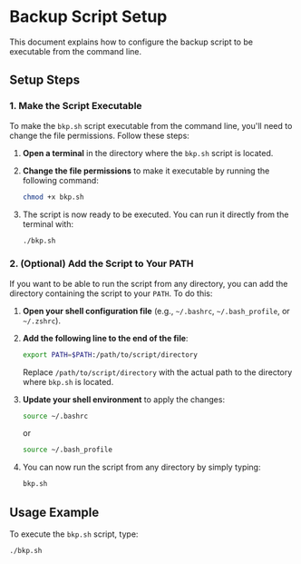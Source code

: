 # Backup Script Setup

This document explains how to configure the backup script to be executable from the command line.

## Setup Steps

### 1. Make the Script Executable

To make the `bkp.sh` script executable from the command line, you'll need to change the file permissions. Follow these steps:

1. **Open a terminal** in the directory where the `bkp.sh` script is located.

2. **Change the file permissions** to make it executable by running the following command:

    ```bash
    chmod +x bkp.sh
    ```

3. The script is now ready to be executed. You can run it directly from the terminal with:

    ```bash
    ./bkp.sh
    ```

### 2. (Optional) Add the Script to Your PATH

If you want to be able to run the script from any directory, you can add the directory containing the script to your `PATH`. To do this:

1. **Open your shell configuration file** (e.g., `~/.bashrc`, `~/.bash_profile`, or `~/.zshrc`).

2. **Add the following line to the end of the file**:

    ```bash
    export PATH=$PATH:/path/to/script/directory
    ```

    Replace `/path/to/script/directory` with the actual path to the directory where `bkp.sh` is located.

3. **Update your shell environment** to apply the changes:

    ```bash
    source ~/.bashrc
    ```

    or

    ```bash
    source ~/.bash_profile
    ```

4. You can now run the script from any directory by simply typing:

    ```bash
    bkp.sh
    ```

## Usage Example

To execute the `bkp.sh` script, type:

```bash
./bkp.sh
